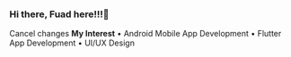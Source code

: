 ### Hi there, Fuad here!!!👋
Cancel changes
**My Interest**
•	Android Mobile App Development
•	Flutter App Development
•	UI/UX Design

